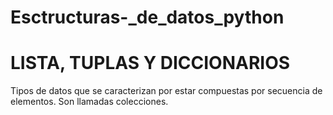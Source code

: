 # Esctructuras-_de_datos_python

# LISTA, TUPLAS Y DICCIONARIOS

Tipos de datos que se caracterizan por estar compuestas por secuencia de elementos. Son llamadas colecciones.
